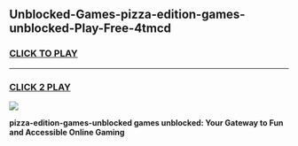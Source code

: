 
## Unblocked-Games-pizza-edition-games-unblocked-Play-Free-4tmcd
<h3>
<a href="https://premium76.site?title=pizza-edition-games-unblocked&ref=19M">CLICK TO PLAY</a></h3>
<hr>

<h3>
<a href="https://premium76.site?title=pizza-edition-games-unblocked&ref=19M">CLICK 2 PLAY</a>
  
</h3>

<a href="https://premium76.site?title=pizza-edition-games-unblocked&ref=19M"><img src="https://clearcache.store/games.png"></a>


**pizza-edition-games-unblocked games unblocked: Your Gateway to Fun and Accessible Online Gaming**

